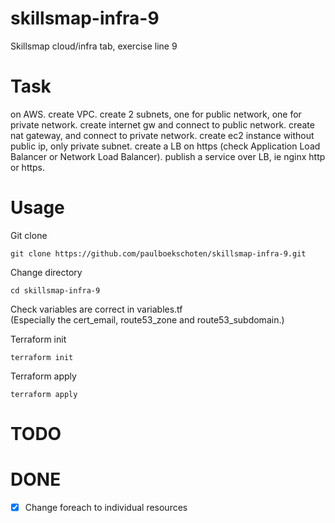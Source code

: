 # skillsmap-infra-9
Skillsmap cloud/infra tab, exercise line 9

# Task
on AWS. 
create VPC. 
create 2 subnets, one for public network, one for private network. 
create internet gw and connect to public network. 
create nat gateway, and connect to private network. 
create ec2 instance without public ip, only private subnet. 
create a LB on https (check Application Load Balancer or Network Load Balancer). 
publish a service over LB, ie nginx http or https. 

# Usage
Git clone
```
git clone https://github.com/paulboekschoten/skillsmap-infra-9.git
```

Change directory
```
cd skillsmap-infra-9
```

Check variables are correct in variables.tf  
(Especially the cert_email, route53_zone and route53_subdomain.)  

Terraform init
```
terraform init
```

Terraform apply
```
terraform apply
```


# TODO


# DONE
- [x] Change foreach to individual resources

